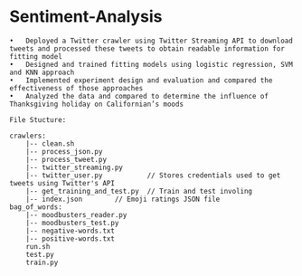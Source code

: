 # Sentiment-Analysis
	•	Deployed a Twitter crawler using Twitter Streaming API to download tweets and processed these tweets to obtain readable information for fitting model
	•	Designed and trained fitting models using logistic regression, SVM and KNN approach
	•	Implemented experiment design and evaluation and compared the effectiveness of those approaches
	•	Analyzed the data and compared to determine the influence of Thanksgiving holiday on Californian’s moods 

	File Stucture:

	crawlers:
		|--	clean.sh
		|--	process_json.py
		|--	process_tweet.py
		|--	twitter_streaming.py
		|--	twitter_user.py           // Stores credentials used to get tweets using Twitter's API
		|--	get_training_and_test.py  // Train and test involing
		|--	index.json		  // Emoji ratings JSON file
	bag_of_words:
		|--	moodbusters_reader.py
		|--	moodbusters_test.py
		|--	negative-words.txt
		|--	positive-words.txt
		run.sh
		test.py
		train.py
